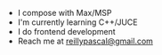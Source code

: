 - I compose with Max/MSP
- I'm currently learning C++/JUCE
- I do frontend development
- Reach me at reillypascal@gmail.com

<!---
reillypascal/reillypascal is a ✨ special ✨ repository because its `README.md` (this file) appears on your GitHub profile.
You can click the Preview link to take a look at your changes.
--->
